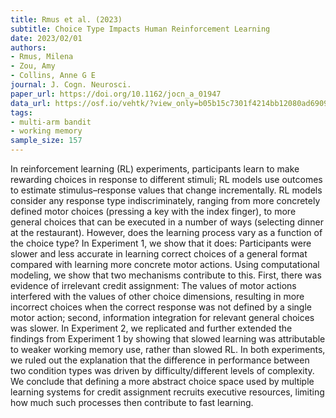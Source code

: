 ```yaml
---
title: Rmus et al. (2023)
subtitle: Choice Type Impacts Human Reinforcement Learning
date: 2023/02/01
authors:
- Rmus, Milena
- Zou, Amy
- Collins, Anne G E
journal: J. Cogn. Neurosci.
paper_url: https://doi.org/10.1162/jocn_a_01947
data_url: https://osf.io/vehtk/?view_only=b05b15c7301f4214bb12080ad690935b
tags:
- multi-arm bandit
- working memory
sample_size: 157
---
```


In reinforcement learning (RL) experiments, participants learn to make rewarding choices in response to different stimuli; RL models use outcomes to estimate stimulus–response values that change incrementally. RL models consider any response type indiscriminately, ranging from more concretely defined motor choices (pressing a key with the index finger), to more general choices that can be executed in a number of ways (selecting dinner at the restaurant). However, does the learning process vary as a function of the choice type? In Experiment 1, we show that it does: Participants were slower and less accurate in learning correct choices of a general format compared with learning more concrete motor actions. Using computational modeling, we show that two mechanisms contribute to this. First, there was evidence of irrelevant credit assignment: The values of motor actions interfered with the values of other choice dimensions, resulting in more incorrect choices when the correct response was not defined by a single motor action; second, information integration for relevant general choices was slower. In Experiment 2, we replicated and further extended the findings from Experiment 1 by showing that slowed learning was attributable to weaker working memory use, rather than slowed RL. In both experiments, we ruled out the explanation that the difference in performance between two condition types was driven by difficulty/different levels of complexity. We conclude that defining a more abstract choice space used by multiple learning systems for credit assignment recruits executive resources, limiting how much such processes then contribute to fast learning.
